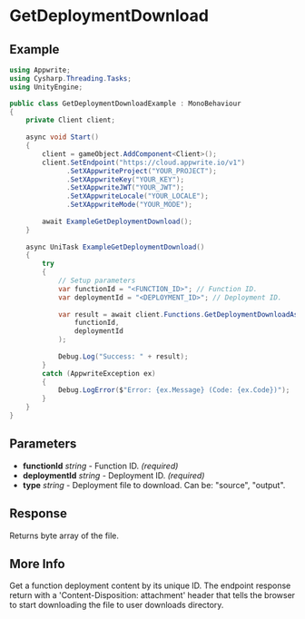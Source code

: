 # GetDeploymentDownload

## Example

```csharp
using Appwrite;
using Cysharp.Threading.Tasks;
using UnityEngine;

public class GetDeploymentDownloadExample : MonoBehaviour
{
    private Client client;
    
    async void Start()
    {
        client = gameObject.AddComponent<Client>();
        client.SetEndpoint("https://cloud.appwrite.io/v1")
              .SetXAppwriteProject("YOUR_PROJECT");
              .SetXAppwriteKey("YOUR_KEY");
              .SetXAppwriteJWT("YOUR_JWT");
              .SetXAppwriteLocale("YOUR_LOCALE");
              .SetXAppwriteMode("YOUR_MODE");
        
        await ExampleGetDeploymentDownload();
    }
    
    async UniTask ExampleGetDeploymentDownload()
    {
        try
        {
            // Setup parameters
            var functionId = "<FUNCTION_ID>"; // Function ID.
            var deploymentId = "<DEPLOYMENT_ID>"; // Deployment ID.
            
            var result = await client.Functions.GetDeploymentDownloadAsync(
                functionId,
                deploymentId
            );
            
            Debug.Log("Success: " + result);
        }
        catch (AppwriteException ex)
        {
            Debug.LogError($"Error: {ex.Message} (Code: {ex.Code})");
        }
    }
}
```

## Parameters

- **functionId** *string* - Function ID. *(required)*
- **deploymentId** *string* - Deployment ID. *(required)*
- **type** *string* - Deployment file to download. Can be: &quot;source&quot;, &quot;output&quot;.

## Response

Returns byte array of the file.
## More Info

Get a function deployment content by its unique ID. The endpoint response return with a &#039;Content-Disposition: attachment&#039; header that tells the browser to start downloading the file to user downloads directory.
